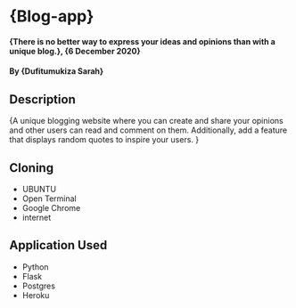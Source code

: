 # {Blog-app}

#### {There is no better way to express your ideas and opinions than with a unique blog.}, {6 December 2020}
#### By **{Dufitumukiza Sarah}**

## Description

{A unique blogging website where you can create and share your opinions and other users can read and comment on them. Additionally, add a feature that displays random quotes to inspire your users. }

## Cloning

* UBUNTU
* Open Terminal
* Google Chrome
* internet


## Application Used

* Python
* Flask
* Postgres
* Heroku
